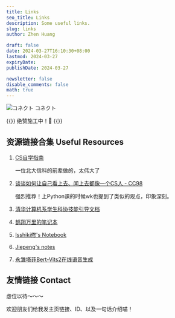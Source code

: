 ```yaml
---
title: Links
seo_title: Links
description: Some useful links.
slug: links
author: Zhen Huang

draft: false
date: 2024-03-27T16:10:30+08:00
lastmod: 2024-03-27
expiryDate: 
publishDate: 2024-03-27

newsletter: false
disable_comments: false
math: true
---
```


![コネクト](https://lfs.zhenhuang.site/images/links-banner-2024-04-16-11-14-50.png#small)
<span class="caption">コネクト</span>

{{<notice info>}}
绝赞施工中！🚧
{{</notice>}}

## 资源链接合集 Useful Resources

1. [CS自学指南](https://csdiy.wiki/)

    一位北大信科的前辈做的，太伟大了
2. [谈谈如何让自己看上去、闻上去都像一个CS人 - CC98](https://www.cc98.org/topic/5370849)

    强烈推荐！上Python课的时候wk也提到了类似的观点，印象深刻。
3. [清华计算机系学生科协技能引导文档](https://docs.net9.org/)
4. [鹤翔万里的笔记本](https://note.tonycrane.cc/)
5. [Isshiki修's Notebook](https://note.isshikih.top/)
6. [Jiepeng's notes](https://note.jiepeng.tech/)
7. [永雏塔菲Bert-Vits2在线语音生成](https://huggingface.co/spaces/digitalxingtong/Taffy-Bert-VITS2)

## 友情链接 Contact

虚位以待～～～

欢迎朋友们给我发主页链接、ID、以及一句话介绍喵！
